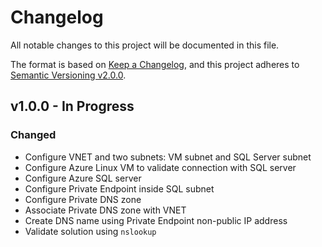 # Changelog

All notable changes to this project will be documented in this file.

The format is based on [Keep a Changelog](https://keepachangelog.com/en/1.0.0/),
and this project adheres to [Semantic Versioning v2.0.0](https://semver.org/spec/v2.0.0.html).

## v1.0.0 - In Progress

### Changed

- Configure VNET and two subnets: VM subnet and SQL Server subnet
- Configure Azure Linux VM to validate connection with SQL server
- Configure Azure SQL server
- Configure Private Endpoint inside SQL subnet
- Configure Private DNS zone
- Associate Private DNS zone with VNET
- Create DNS name using Private Endpoint non-public IP address
- Validate solution using `nslookup`
